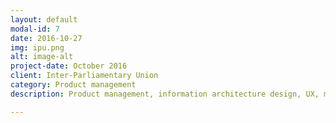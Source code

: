 ```yaml
---
layout: default
modal-id: 7
date: 2016-10-27
img: ipu.png
alt: image-alt
project-date: October 2016
client: Inter-Parliamentary Union
category: Product management
description: Product management, information architecture design, UX, migration.  <br /> Visit the <a href="https://beta.ipu.org">Inter-Parliamentary Union website</a> / Drupal 7, Apache Solr, Redis

---
```

